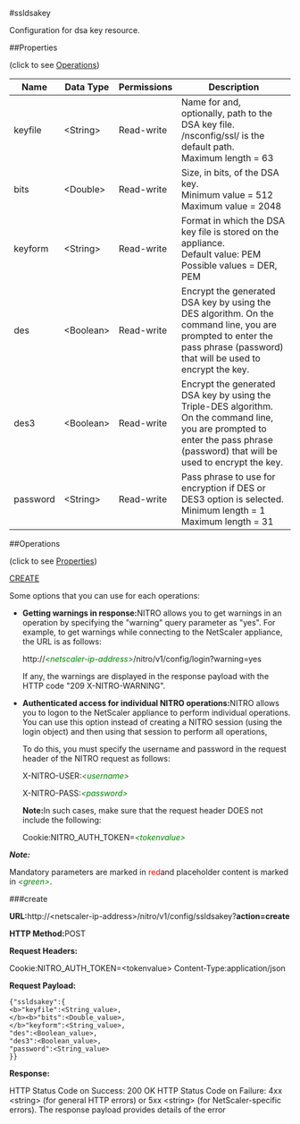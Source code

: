 #ssldsakey

Configuration for dsa key resource.


##Properties 
<span>(click to see [Operations](#opera))</span>


<table><thead><tr><th>Name</th><th>Data Type</th><th>Permissions</th><th>Description</th></tr></thead><tbody><tr><td>keyfile</td><td>&lt;String></td><td>Read-write</td><td>Name for and, optionally, path to the DSA key file. /nsconfig/ssl/ is the default path.<br>Maximum length = 63</td></tr><tr><td>bits</td><td>&lt;Double></td><td>Read-write</td><td>Size, in bits, of the DSA key.<br>Minimum value = 512<br>Maximum value = 2048</td></tr><tr><td>keyform</td><td>&lt;String></td><td>Read-write</td><td>Format in which the DSA key file is stored on the appliance.<br>Default value: PEM<br>Possible values = DER, PEM</td></tr><tr><td>des</td><td>&lt;Boolean></td><td>Read-write</td><td>Encrypt the generated DSA key by using the DES algorithm. On the command line, you are prompted to enter the pass phrase (password) that will be used to encrypt the key.</td></tr><tr><td>des3</td><td>&lt;Boolean></td><td>Read-write</td><td>Encrypt the generated DSA key by using the Triple-DES algorithm. On the command line, you are prompted to enter the pass phrase (password) that will be used to encrypt the key.</td></tr><tr><td>password</td><td>&lt;String></td><td>Read-write</td><td>Pass phrase to use for encryption if DES or DES3 option is selected.<br>Minimum length = 1<br>Maximum length = 31</td></tr></tbody></table>
##Operations 
<span>(click to see [Properties](#prope))</span>


[CREATE](#c)


Some options that you can use for each operations:
<ul><li><p><b>Getting warnings in response:</b>NITRO allows you to get warnings in an operation by specifying the "warning" query parameter as "yes". For example, to get warnings while connecting to the NetScaler appliance, the URL is as follows:</p><p>http://<span style="color:green;font-style:italic;">&lt;netscaler-ip-address&gt;</span>/nitro/v1/config/login?warning=yes</p><p>If any, the warnings are displayed in the response payload with the HTTP code "209 X-NITRO-WARNING".</p></li><li><p><b>Authenticated access for individual NITRO operations:</b>NITRO allows you to logon to the NetScaler appliance to perform individual operations. You can use this option instead of creating a NITRO session (using the login object) and then using that session to perform all operations,</p><p>To do this, you must specify the username and password in the request header of the NITRO request as follows:</p><p>X-NITRO-USER:<span style="color:green;font-style:italic;">&lt;username&gt;</span></p><p>X-NITRO-PASS:<span style="color:green;font-style:italic;">&lt;password&gt;</span></p><p><b>Note:</b>In such cases, make sure that the request header DOES not include the following:</p><p>Cookie:NITRO_AUTH_TOKEN=<span style="color:green;font-style:italic;">&lt;tokenvalue&gt;</span></p></li></ul>



***Note:*** 
Mandatory parameters are marked in <span style="color:#FF0000;">red</span>and placeholder content is marked in <span style="color:green;font-style:italic">&lt;green&gt;</span>.

###create



<b>URL:</b>http://&lt;netscaler-ip-address&gt;/nitro/v1/config/ssldsakey?<b>action=create</b>
<b>HTTP Method:</b>POST
<b>Request Headers:</b>

Cookie:NITRO_AUTH_TOKEN=&lt;tokenvalue&gt;Content-Type:application/json

<b>Request Payload: </b>```{"ssldsakey":{<b>"keyfile":<String_value>,</b><b>"bits":<Double_value>,</b>"keyform":<String_value>,"des":<Boolean_value>,"des3":<Boolean_value>,"password":<String_value>}}```
<b>Response:</b>
HTTP Status Code on Success: 200 OKHTTP Status Code on Failure: 4xx &lt;string&gt; (for general HTTP errors) or 5xx &lt;string&gt; (for NetScaler-specific errors). The response payload provides details of the error


